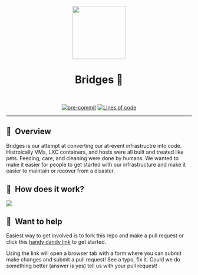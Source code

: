 <div align="center">
  <img src="docs/assets/clu2.jpg?raw=true" align="center" height="144px"/>

# Bridges 🌉

</div>

<br/>

<div align="center">

[![pre-commit](https://img.shields.io/badge/pre--commit-enabled-brightgreen?logo=pre-commit&logoColor=white&style=for-the-badge)](https://github.com/pre-commit/pre-commit)
[![Lines of code](https://img.shields.io/tokei/lines/github/magfest/bridges?style=for-the-badge&color=brightgreen&label=lines&logo=codefactor&logoColor=white)](https://github.com/magfest/bridges/graphs/contributors)

</div>

---

## :book:&nbsp; Overview

Bridges is our attempt at converting our at-event infrastructre into code. Histroically VMs, LXC containers, and hosts were all built and treated like pets. Feeding, care, and cleaning were done by humans. We wanted to make it easier for people to get started with our infrastructure and make it easier to maintain or recover from a disaster.

## :telescope:&nbsp; How does it work?

[![](https://mermaid.ink/img/eyJjb2RlIjoiZ3JhcGggVERcbiAgICBBW1lvdSBtYWtlIHNvbWUgYXdlc29tZSBjb2RlXSAtLT58Q3JlYXRlIHB1bGwgUmVxdWVzdHwgQihXZSBtZXJnZSB0aGUgcHVsbCByZXF1ZXN0KVxuICAgIEIgLS0-IEN7R2l0aHViIHJ1bnMgY29kZSBjaGVja3N9XG4gICAgQyAtLT58RGVwbG95bWVudHwgRFtEZXZdXG4gICAgRCAtLT58TG9va3MgZ29vZD8gUHVzaCB0byBQcm9kIXwgRVtpUGhvbmVdXG4gICIsIm1lcm1haWQiOnsidGhlbWUiOiJkZWZhdWx0In0sInVwZGF0ZUVkaXRvciI6ZmFsc2UsImF1dG9TeW5jIjp0cnVlLCJ1cGRhdGVEaWFncmFtIjpmYWxzZX0)](https://mermaid.live/edit#eyJjb2RlIjoiZ3JhcGggVERcbiAgICBBW1lvdSBtYWtlIHNvbWUgYXdlc29tZSBjb2RlXSAtLT58Q3JlYXRlIHB1bGwgUmVxdWVzdHwgQihXZSBtZXJnZSB0aGUgcHVsbCByZXF1ZXN0KVxuICAgIEIgLS0-IEN7R2l0aHViIHJ1bnMgY29kZSBjaGVja3N9XG4gICAgQyAtLT58RGVwbG95bWVudHwgRFtEZXZdXG4gICAgRCAtLT58TG9va3MgZ29vZD8gUHVzaCB0byBQcm9kIXwgRVtpUGhvbmVdXG4gICIsIm1lcm1haWQiOiJ7XG4gIFwidGhlbWVcIjogXCJkZWZhdWx0XCJcbn0iLCJ1cGRhdGVFZGl0b3IiOmZhbHNlLCJhdXRvU3luYyI6dHJ1ZSwidXBkYXRlRGlhZ3JhbSI6ZmFsc2V9)

## :ferris_wheel:&nbsp; Want to help

Easiest way to get involved is to fork this repo and make a pull request or click this [handy dandy link](https://github.dev/magfest/bridges/) to get started.

Using the link will open a browser tab with a form where you can submit make changes and submit a pull request! See a typo, fix it. Could we do something better (answer is yes) tell us with your pull request!
